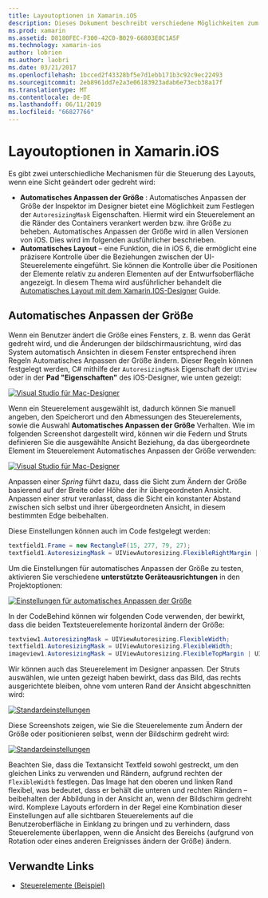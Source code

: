 ```yaml
---
title: Layoutoptionen in Xamarin.iOS
description: Dieses Dokument beschreibt verschiedene Möglichkeiten zum Anordnen von Benutzeroberflächen in Xamarin.iOS. Automatisches Anpassen der Größe und automatisches Layout werden erörtert.
ms.prod: xamarin
ms.assetid: D8180FEC-F300-42C0-B029-66803E0C1A5F
ms.technology: xamarin-ios
author: lobrien
ms.author: laobri
ms.date: 03/21/2017
ms.openlocfilehash: 1bcced2f43328bf5e7d1ebb171b3c92c9ec22493
ms.sourcegitcommit: 2eb8961dd7e2a3e06183923adab6e73ecb38a17f
ms.translationtype: MT
ms.contentlocale: de-DE
ms.lasthandoff: 06/11/2019
ms.locfileid: "66827766"
---
```

# <a name="layout-options-in-xamarinios"></a>Layoutoptionen in Xamarin.iOS

Es gibt zwei unterschiedliche Mechanismen für die Steuerung des Layouts, wenn eine Sicht geändert oder gedreht wird:

-  **Automatisches Anpassen der Größe** : Automatisches Anpassen der Größe der Inspektor im Designer bietet eine Möglichkeit zum Festlegen der `AutoresizingMask` Eigenschaften. Hiermit wird ein Steuerelement an die Ränder des Containers verankert werden bzw. ihre Größe zu beheben. Automatisches Anpassen der Größe wird in allen Versionen von iOS. Dies wird im folgenden ausführlicher beschrieben.
-  **Automatisches Layout** – eine Funktion, die in iOS 6, die ermöglicht eine präzisere Kontrolle über die Beziehungen zwischen der UI-Steuerelemente eingeführt. Sie können die Kontrolle über die Positionen der Elemente relativ zu anderen Elementen auf der Entwurfsoberfläche angezeigt. In diesem Thema wird ausführlicher behandelt die [Automatisches Layout mit dem Xamarin.IOS-Designer](~/ios/user-interface/designer/designer-auto-layout.md) Guide.

## <a name="autosizing"></a>Automatisches Anpassen der Größe

Wenn ein Benutzer ändert die Größe eines Fensters, z. B. wenn das Gerät gedreht wird, und die Änderungen der bildschirmausrichtung, wird das System automatisch Ansichten in diesem Fenster entsprechend ihren Regeln Automatisches Anpassen der Größe ändern. Dieser Regeln können festgelegt werden, C# mithilfe der `AutoresizingMask` Eigenschaft der `UIView` oder in der **Pad "Eigenschaften"** des iOS-Designer, wie unten gezeigt:

 [![](layout-options-images/image41.png "Visual Studio für Mac-Designer")](layout-options-images/image41.png#lightbox)

Wenn ein Steuerelement ausgewählt ist, dadurch können Sie manuell angeben, den Speicherort und den Abmessungen des Steuerelements, sowie die Auswahl **Automatisches Anpassen der Größe** Verhalten. Wie im folgenden Screenshot dargestellt wird, können wir die Federn und Struts definieren Sie die ausgewählte Ansicht Beziehung, da das übergeordnete Element im Steuerelement Automatisches Anpassen der Größe verwenden:

 [![](layout-options-images/image42.png "Visual Studio für Mac-Designer")](layout-options-images/image42.png#lightbox)

Anpassen einer *Spring* führt dazu, dass die Sicht zum Ändern der Größe basierend auf der Breite oder Höhe der ihr übergeordneten Ansicht. Anpassen einer *strut* veranlasst, dass die Sicht ein konstanter Abstand zwischen sich selbst und ihrer übergeordneten Ansicht, in diesem bestimmten Edge beibehalten.

Diese Einstellungen können auch im Code festgelegt werden:

```csharp
textfield1.Frame = new RectangleF(15, 277, 79, 27);
textfield1.AutoresizingMask = UIViewAutoresizing.FlexibleRightMargin | UIViewAutoresizing.FlexibleBottomMargin;
```


Um die Einstellungen für automatisches Anpassen der Größe zu testen, aktivieren Sie verschiedene **unterstützte Geräteausrichtungen** in den Projektoptionen:

 [![](layout-options-images/image43a.png "Einstellungen für automatisches Anpassen der Größe")](layout-options-images/image43a.png#lightbox)

In der CodeBehind können wir folgenden Code verwenden, der bewirkt, dass die beiden Textsteuerelemente horizontal ändern der Größe:

```csharp
textview1.AutoresizingMask = UIViewAutoresizing.FlexibleWidth;
textfield1.AutoresizingMask = UIViewAutoresizing.FlexibleWidth;
imageview1.AutoresizingMask = UIViewAutoresizing.FlexibleTopMargin | UIViewAutoresizing.FlexibleLeftMargin;
```


Wir können auch das Steuerelement im Designer anpassen. Der Struts auswählen, wie unten gezeigt haben bewirkt, dass das Bild, das rechts ausgerichtete bleiben, ohne vom unteren Rand der Ansicht abgeschnitten wird:

 [![](layout-options-images/autoresize.png "Standardeinstellungen")](layout-options-images/autoresize.png#lightbox)

Diese Screenshots zeigen, wie Sie die Steuerelemente zum Ändern der Größe oder positionieren selbst, wenn der Bildschirm gedreht wird:

 [![](layout-options-images/image44a.png "Standardeinstellungen")](layout-options-images/image44a.png#lightbox)

Beachten Sie, dass die Textansicht Textfeld sowohl gestreckt, um den gleichen Links zu verwenden und Rändern, aufgrund rechten der `FlexibleWidth` festlegen. Das Image hat den oberen und linken Rand flexibel, was bedeutet, dass er behält die unteren und rechten Rändern – beibehalten der Abbildung in der Ansicht an, wenn der Bildschirm gedreht wird. Komplexe Layouts erfordern in der Regel eine Kombination dieser Einstellungen auf alle sichtbaren Steuerelements auf die Benutzeroberfläche in Einklang zu bringen und zu verhindern, dass Steuerelemente überlappen, wenn die Ansicht des Bereichs (aufgrund von Rotation oder eines anderen Ereignisses ändern der Größe) ändern.





## <a name="related-links"></a>Verwandte Links

- [Steuerelemente (Beispiel)](https://developer.xamarin.com/samples/monotouch/Controls/)

